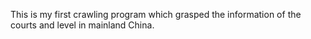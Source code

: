 This is my first crawling program which grasped the information of the courts and level in mainland China.
